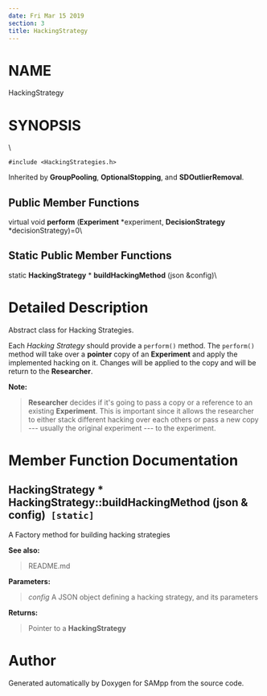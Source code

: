 ```yaml
---
date: Fri Mar 15 2019
section: 3
title: HackingStrategy
---
```


NAME
====

HackingStrategy

SYNOPSIS
========

\

`#include <HackingStrategies.h>`

Inherited by **GroupPooling**, **OptionalStopping**, and
**SDOutlierRemoval**.

Public Member Functions
-----------------------

virtual void **perform** (**Experiment** \*experiment,
**DecisionStrategy** \*decisionStrategy)=0\

Static Public Member Functions
------------------------------

static **HackingStrategy** \* **buildHackingMethod** (json &config)\

Detailed Description
====================

Abstract class for Hacking Strategies.

Each *Hacking Strategy* should provide a `perform()` method. The
`perform()` method will take over a **pointer** copy of an
**Experiment** and apply the implemented hacking on it. Changes will be
applied to the copy and will be return to the **Researcher**.

**Note:**

> **Researcher** decides if it\'s going to pass a copy or a reference to
> an existing **Experiment**. This is important since it allows the
> researcher to either stack different hacking over each others or pass
> a new copy --- usually the original experiment --- to the experiment.

Member Function Documentation
=============================

**HackingStrategy** \* HackingStrategy::buildHackingMethod (json & config)` [static]`
-------------------------------------------------------------------------------------

A Factory method for building hacking strategies

**See also:**

> README.md

**Parameters:**

> *config* A JSON object defining a hacking strategy, and its parameters

**Returns:**

> Pointer to a **HackingStrategy**

Author
======

Generated automatically by Doxygen for SAMpp from the source code.
